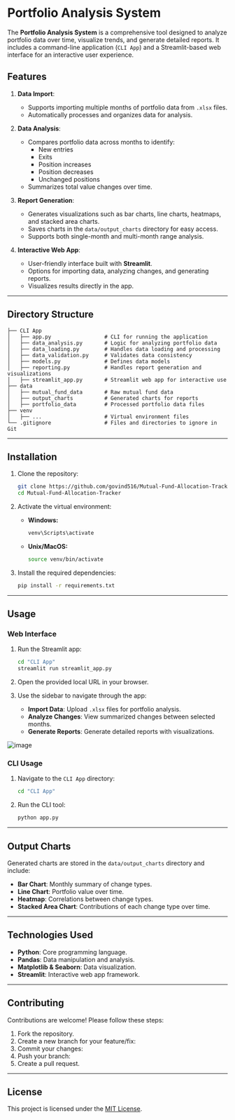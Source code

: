 # Portfolio Analysis System

The **Portfolio Analysis System** is a comprehensive tool designed to analyze portfolio data over time, visualize trends, and generate detailed reports. It includes a command-line application (`CLI App`) and a Streamlit-based web interface for an interactive user experience.

## Features

1. **Data Import**:  
   - Supports importing multiple months of portfolio data from `.xlsx` files.
   - Automatically processes and organizes data for analysis.

2. **Data Analysis**:  
   - Compares portfolio data across months to identify:
     - New entries
     - Exits
     - Position increases
     - Position decreases
     - Unchanged positions
   - Summarizes total value changes over time.

3. **Report Generation**:  
   - Generates visualizations such as bar charts, line charts, heatmaps, and stacked area charts.
   - Saves charts in the `data/output_charts` directory for easy access.
   - Supports both single-month and multi-month range analysis.

4. **Interactive Web App**:  
   - User-friendly interface built with **Streamlit**.
   - Options for importing data, analyzing changes, and generating reports.
   - Visualizes results directly in the app.

---

## Directory Structure

```plaintext
├── CLI App
│   ├── app.py                 # CLI for running the application
│   ├── data_analysis.py       # Logic for analyzing portfolio data
│   ├── data_loading.py        # Handles data loading and processing
│   ├── data_validation.py     # Validates data consistency
│   ├── models.py              # Defines data models
│   ├── reporting.py           # Handles report generation and visualizations
│   ├── streamlit_app.py       # Streamlit web app for interactive use
├── data
│   ├── mutual_fund_data       # Raw mutual fund data
│   ├── output_charts          # Generated charts for reports
│   ├── portfolio_data         # Processed portfolio data files
├── venv
│   ├── ...                    # Virtual environment files
└── .gitignore                 # Files and directories to ignore in Git
```

---

## Installation

1. Clone the repository:
   ```bash
   git clone https://github.com/govind516/Mutual-Fund-Allocation-Tracker/
   cd Mutual-Fund-Allocation-Tracker
   ```

2. Activate the virtual environment:
   - **Windows:**
     ```bash
     venv\Scripts\activate
     ```
   - **Unix/MacOS:**
     ```bash
     source venv/bin/activate
     ```

3. Install the required dependencies:
   ```bash
   pip install -r requirements.txt
   ```
---

## Usage

### Web Interface
1. Run the Streamlit app:
   ```bash
   cd "CLI App"
   streamlit run streamlit_app.py
   ```
2. Open the provided local URL in your browser.

3. Use the sidebar to navigate through the app:
   - **Import Data**: Upload `.xlsx` files for portfolio analysis.
   - **Analyze Changes**: View summarized changes between selected months.
   - **Generate Reports**: Generate detailed reports with visualizations.

![image](https://github.com/user-attachments/assets/d59cfd66-e58d-45e5-8067-770422cdc746)

### CLI Usage
1. Navigate to the `CLI App` directory:
   ```bash
   cd "CLI App"
   ```
2. Run the CLI tool:
   ```bash
   python app.py
   ```

---

## Output Charts

Generated charts are stored in the `data/output_charts` directory and include:
- **Bar Chart**: Monthly summary of change types.
- **Line Chart**: Portfolio value over time.
- **Heatmap**: Correlations between change types.
- **Stacked Area Chart**: Contributions of each change type over time.

---

## Technologies Used

- **Python**: Core programming language.
- **Pandas**: Data manipulation and analysis.
- **Matplotlib & Seaborn**: Data visualization.
- **Streamlit**: Interactive web app framework.

---

## Contributing

Contributions are welcome! Please follow these steps:

1. Fork the repository.
2. Create a new branch for your feature/fix:
3. Commit your changes:
4. Push your branch:
5. Create a pull request.

---

## License

This project is licensed under the [MIT License](LICENSE).
